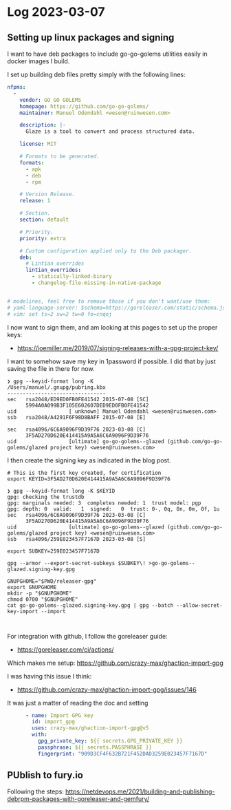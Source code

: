 # Log 2023-03-07

## Setting up linux packages and signing

I want to have deb packages to include go-go-golems utilities easily 
in docker images I build.

I set up building deb files pretty simply with the following lines:

```yaml
nfpms:
  -
    vendor: GO GO GOLEMS
    homepage: https://github.com/go-go-golems/
    maintainer: Manuel Odendahl <wesen@ruinwesen.com>

    description: |-
      Glaze is a tool to convert and process structured data.

    license: MIT

    # Formats to be generated.
    formats:
      - apk
      - deb
      - rpm

    # Version Release.
    release: 1

    # Section.
    section: default

    # Priority.
    priority: extra

    # Custom configuration applied only to the Deb packager.
    deb:
      # Lintian overrides
      lintian_overrides:
        - statically-linked-binary
        - changelog-file-missing-in-native-package


# modelines, feel free to remove those if you don't want/use them:
# yaml-language-server: $schema=https://goreleaser.com/static/schema.json
# vim: set ts=2 sw=2 tw=0 fo=cnqoj
```

I now want to sign them, and am looking at this pages to set up the proper keys:
- https://joemiller.me/2019/07/signing-releases-with-a-gpg-project-key/

I want to somehow save my key in 1password if possible. I did that by just saving the file in 
there for now.

```
❯ gpg --keyid-format long -K                                                 
/Users/manuel/.gnupg/pubring.kbx
--------------------------------
sec   rsa2048/ED9ED0FB0FE41542 2015-07-08 [SC]
      5994A0A099B3F105E602607DED9ED0FB0FE41542
uid                 [ unknown] Manuel Odendahl <wesen@ruinwesen.com>
ssb   rsa2048/A4291F6F98D8BAFF 2015-07-08 [E]

sec   rsa4096/6C6A9096F9D39F76 2023-03-08 [C]
      3F5AD270D620E414415A9A5A6C6A9096F9D39F76
uid                 [ultimate] go-go-golems--glazed (github.com/go-go-golems/glazed project key) <wesen@ruinwesen.com>

```

I then create the signing key as indicated in the blog post.

```
# This is the first key created, for certification
export KEYID=3F5AD270D620E414415A9A5A6C6A9096F9D39F76

❯ gpg --keyid-format long -K $KEYID
gpg: checking the trustdb
gpg: marginals needed: 3  completes needed: 1  trust model: pgp
gpg: depth: 0  valid:   1  signed:   0  trust: 0-, 0q, 0n, 0m, 0f, 1u
sec   rsa4096/6C6A9096F9D39F76 2023-03-08 [C]
      3F5AD270D620E414415A9A5A6C6A9096F9D39F76
uid                 [ultimate] go-go-golems--glazed (github.com/go-go-golems/glazed project key) <wesen@ruinwesen.com>
ssb   rsa4096/259E023457F7167D 2023-03-08 [S]

export SUBKEY=259E023457F7167D

gpg --armor --export-secret-subkeys $SUBKEY\! >go-go-golems--glazed.signing-key.gpg

GNUPGHOME="$PWD/releaser-gpg"
export GNUPGHOME
mkdir -p "$GNUPGHOME"
chmod 0700 "$GNUPGHOME"
cat go-go-golems--glazed.signing-key.gpg | gpg --batch --allow-secret-key-import --import



```

For integration with github, I follow the goreleaser guide:
- https://goreleaser.com/ci/actions/

Which makes me setup: https://github.com/crazy-max/ghaction-import-gpg



I was having this issue I think:
- https://github.com/crazy-max/ghaction-import-gpg/issues/146

It was just a matter of reading the doc and setting

```yaml 
      - name: Import GPG key
        id: import_gpg
        uses: crazy-max/ghaction-import-gpg@v5
        with:
          gpg_private_key: ${{ secrets.GPG_PRIVATE_KEY }}
          passphrase: ${{ secrets.PASSPHRASE }}
          fingerprint: "909D3CF4F632B721F452DAD3259E023457F7167D"
```

## PUblish to fury.io

Following the steps: https://netdevops.me/2021/building-and-publishing-debrpm-packages-with-goreleaser-and-gemfury/